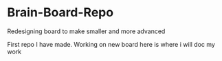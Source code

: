 # Brain-Board-Repo
Redesigning board to make smaller and more advanced

First repo I have made.
Working on new board here is where i will doc my work

